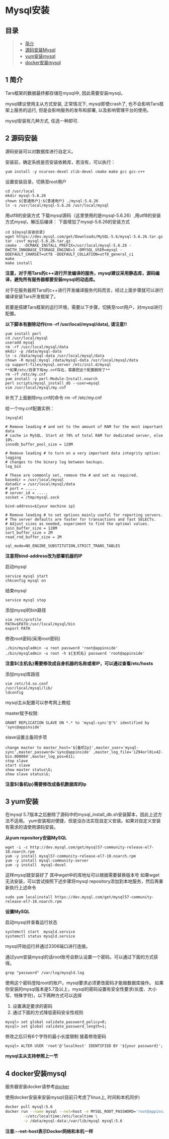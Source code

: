 # Mysql安装

## 目录

> * [简介](mysql.md#chapter-1)
> * [源码安装Mysql](mysql.md#chapter-2)
> * [yum安装mysql](mysql.md#chapter-3)
> * [docker安装mysql](mysql.md#chapter-4)

## 1 简介 <a id="chapter-1"></a>

Tars框架的数据最终都存储在mysql中, 因此需要安装mysql。

mysql建议使用主从方式安装, 正常情况下, mysql即使crash了, 也不会影响Tars框架上服务的运行, 但是会影响服务的发布和部署, 以及影响管理平台的使用。

mysql安装有几种方式, 任选一种即可.

## 2 源码安装 <a id="chapter-2"></a>

源码安装可以对数据库进行自定义。

安装前，确定系统是否安装依赖库，若没有，可以执行：

```text
yum install -y ncurses-devel zlib-devel cmake make gcc gcc-c++
```

设置安装目录，切换至root用户

```text
cd /usr/local
mkdir mysql-5.6.26
chown ${普通用户}:${普通用户} ./mysql-5.6.26
ln -s /usr/local/mysql-5.6.26 /usr/local/mysql
```

用utf8的安装方式 下载mysql源码（这里使用的是mysql-5.6.26）,用utf8的安装方式mysql，解压后编译： 下面增加了mysql-5.6.26的安装方式

```text
cd ${mysql安装目录}
wget https://dev.mysql.com/get/Downloads/MySQL-5.6/mysql-5.6.26.tar.gz
tar -zxvf mysql-5.6.26.tar.gz
cmake . -DCMAKE_INSTALL_PREFIX=/usr/local/mysql-5.6.26 -DWITH_INNOBASE_STORAGE_ENGINE=1 -DMYSQL_USER=mysql -DDEFAULT_CHARSET=utf8 -DDEFAULT_COLLATION=utf8_general_ci
make
make install
```

**注意，对于用Tars的c++进行开发编译的服务，mysql建议采用静态库，源码编译，避免所有服务器都要安装mysql的动态库。**

对于在服务器用Tars的c++进行开发编译服务代码而言，经过上面步骤就可以进行编译安装Tars开发框架了。

若要是搭建Tars框架的运行环境，需要以下步骤，切换至root用户，对mysql进行配置。

**以下脚本有删除动作\(rm -rf /usr/local/mysql/data\), 请注意!!**

```text
yum install perl
cd /usr/local/mysql
useradd mysql
rm -rf /usr/local/mysql/data
mkdir -p /data/mysql-data
ln -s /data/mysql-data /usr/local/mysql/data
chown -R mysql:mysql /data/mysql-data /usr/local/mysql/data
cp support-files/mysql.server /etc/init.d/mysql
**如果/etc/目录下有my.cnf存在，需要把这个配置删除了**
rm -rf /etc/my.cnf
yum install -y perl-Module-Install.noarch
perl scripts/mysql_install_db --user=mysql
vim /usr/local/mysql/my.cnf
```

补充了上面删除my.cnf的命令 rm -rf /etc/my.cnf

给一个my.cnf配置实例：

```text
[mysqld]

# Remove leading # and set to the amount of RAM for the most important data
# cache in MySQL. Start at 70% of total RAM for dedicated server, else 10%.
innodb_buffer_pool_size = 128M

# Remove leading # to turn on a very important data integrity option: logging
# changes to the binary log between backups.
log_bin

# These are commonly set, remove the # and set as required.
basedir = /usr/local/mysql
datadir = /usr/local/mysql/data
# port = .....
# server_id = .....
socket = /tmp/mysql.sock

bind-address=${your machine ip}

# Remove leading # to set options mainly useful for reporting servers.
# The server defaults are faster for transactions and fast SELECTs.
# Adjust sizes as needed, experiment to find the optimal values.
join_buffer_size = 128M
sort_buffer_size = 2M
read_rnd_buffer_size = 2M

sql_mode=NO_ENGINE_SUBSTITUTION,STRICT_TRANS_TABLES
```

**注意将bind-address改为部署机器的IP**

启动mysql

```text
service mysql start
chkconfig mysql on
```

结束mysql

```text
service mysql stop
```

添加mysql的bin路径

```text
vim /etc/profile
PATH=$PATH:/usr/local/mysql/bin
export PATH
```

修改root密码\(采用root密码\)

```text
./bin/mysqladmin -u root password 'root@appinside'
./bin/mysqladmin -u root -h ${主机名} password 'root@appinside'
```

**注意${主机名}需要修改成自身机器的名称或者IP，可以通过查看/etc/hosts**

添加mysql库路径

```text
vim /etc/ld.so.conf
/usr/local/mysql/lib/
ldconfig
```

mysql主从配置可以参考网上教程

master赋予权限:

```text
GRANT REPLICATION SLAVE ON *.* to 'mysql-sync'@'%' identified by 'sync@appinside'
```

slave设置主备同步项

```text
change master to master_host='${备机Ip}',master_user='mysql-sync',master_password='sync@appinside' ,master_log_file='iZ94orl0ix4Z-bin.000004',master_log_pos=611;
stop slave
start slave
show master status\G;
show slave status\G;
```

**注意${备机Ip}需要修改成备机数据库的Ip**

## 3 yum安装 <a id="chapter-3"></a>

在mysql 5.7版本之后删除了源码中的mysql\_install\_db.sh安装脚本，因此上述方法不适用。 yum安装相对便捷，但是没办法实现自定义安装。如果对自定义安装有需求的请使用源码安装。

**从yum repository安装MySQL**

```text
wget -i -c http://dev.mysql.com/get/mysql57-community-release-el7-10.noarch.rpm
yum -y install mysql57-community-release-el7-10.noarch.rpm
yum -y install mysql-community-server
yum -y install  mysql-devel
```

这样mysql就安装好了 其中wget中的库地址可以根据需要替换版本号 如果wget无法安装，可以尝试按照下述步骤将mysql repository添加到本地服务，然后再重新执行上述命令

```text
sudo yum localinstall https://dev.mysql.com/get/mysql57-community-release-el7-10.noarch.rpm
```

**设置MySQL**

启动mysql并查看运行状态

```text
systemctl start  mysqld.service
systemctl status mysqld.service
```

mysql开始运行并通过3306端口进行连接。

通过yum安装mysql的话root账号会默认设置一个密码，可以通过下面的方式获得。

```text
grep "password" /var/log/mysqld.log
```

使用这个密码登陆root的账户。mysql要求必须更改密码才能做数据库操作。 如果你安装的mysql版本是5.7及以上，mysql的密码设置有安全性要求\(长度、大小写、特殊字符\)，以下两种方式可以选择

1. 设置满足要求的密码
2. 通过下面的方式降低密码安全性规则

```text
mysql> set global validate_password_policy=0;
mysql> set global validate_password_length=1;
```

修改之后只有6个字符的最小长度限制 接着修改密码

```text
mysql> ALTER USER 'root'@'localhost' IDENTIFIED BY '${your password}';
```

**mysql主从支持参照上一节**

## 4 docker安装mysql <a id="chapter-4"></a>

服务器安装docker请参考[docker](docker.md)

使用docker安装来安装mysql\(目前只考虑了linux上, 时间和本机同步\)

```bash
docker pull mysql:5.6
docker run --name mysql --net=host -e MYSQL_ROOT_PASSWORD='root@appinside' -d -p 3306:3306 \
        -v/etc/localtime:/etc/localtime \
        -v /data/mysql-data:/var/lib/mysql mysql:5.6
```

**注意:--net-host表示Docker网络和本机一样**

